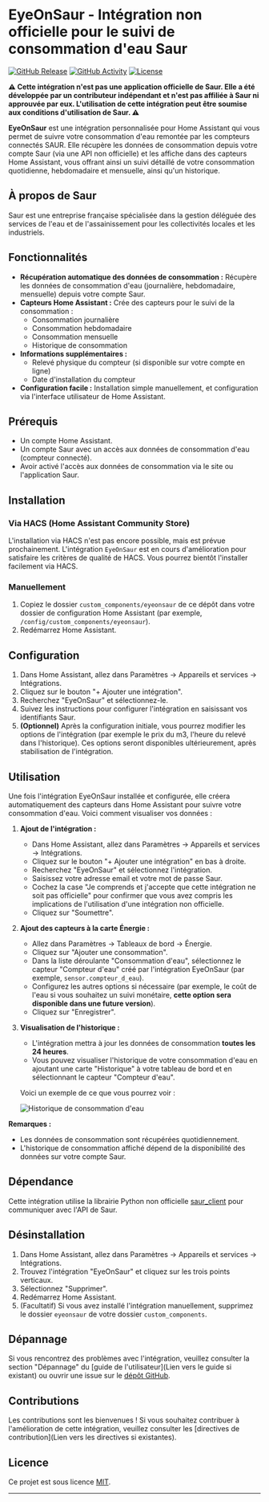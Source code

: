 # EyeOnSaur - Intégration non officielle pour le suivi de consommation d'eau Saur

[![GitHub Release][releases-shield]][releases]
[![GitHub Activity][commits-shield]][commits]
[![License][license-shield]](LICENSE)

**⚠️ Cette intégration n'est pas une application officielle de Saur. Elle a été développée par un contributeur indépendant et n'est pas affiliée à Saur ni approuvée par eux. L'utilisation de cette intégration peut être soumise aux conditions d'utilisation de Saur. ⚠️**

**EyeOnSaur** est une intégration personnalisée pour Home Assistant qui vous permet de suivre votre consommation d'eau remontée par les compteurs connectés SAUR. Elle récupère les données de consommation depuis votre compte Saur (via une API non officielle) et les affiche dans des capteurs Home Assistant, vous offrant ainsi un suivi détaillé de votre consommation quotidienne, hebdomadaire et mensuelle, ainsi qu'un historique.

## À propos de Saur

Saur est une entreprise française spécialisée dans la gestion déléguée des services de l'eau et de l'assainissement pour les collectivités locales et les industriels.

## Fonctionnalités

*   **Récupération automatique des données de consommation :** Récupère les données de consommation d'eau (journalière, hebdomadaire, mensuelle) depuis votre compte Saur.
*   **Capteurs Home Assistant :** Crée des capteurs pour le suivi de la consommation :
    *   Consommation journalière
    *   Consommation hebdomadaire
    *   Consommation mensuelle
    *   Historique de consommation
*   **Informations supplémentaires :**
    *   Relevé physique du compteur (si disponible sur votre compte en ligne)
    *   Date d'installation du compteur
*   **Configuration facile :** Installation simple manuellement, et configuration via l'interface utilisateur de Home Assistant.

## Prérequis

*   Un compte Home Assistant.
*   Un compte Saur avec un accès aux données de consommation d'eau (compteur connecté).
*   Avoir activé l'accès aux données de consommation via le site ou l'application Saur.

## Installation

### Via HACS (Home Assistant Community Store)

L'installation via HACS n'est pas encore possible, mais est prévue prochainement. L'intégration `EyeOnSaur` est en cours d'amélioration pour satisfaire les critères de qualité de HACS. Vous pourrez bientôt l'installer facilement via HACS.

### Manuellement

1. Copiez le dossier `custom_components/eyeonsaur` de ce dépôt dans votre dossier de configuration Home Assistant (par exemple, `/config/custom_components/eyeonsaur`).
2. Redémarrez Home Assistant.

## Configuration

1. Dans Home Assistant, allez dans Paramètres -> Appareils et services -> Intégrations.
2. Cliquez sur le bouton "+ Ajouter une intégration".
3. Recherchez "EyeOnSaur" et sélectionnez-le.
4. Suivez les instructions pour configurer l'intégration en saisissant vos identifiants Saur.
5. **(Optionnel)** Après la configuration initiale, vous pourrez modifier les options de l'intégration (par exemple le prix du m3, l'heure du relevé dans l'historique). Ces options seront disponibles ultérieurement, après stabilisation de l'intégration.

## Utilisation

Une fois l'intégration EyeOnSaur installée et configurée, elle créera automatiquement des capteurs dans Home Assistant pour suivre votre consommation d'eau. Voici comment visualiser vos données :

1. **Ajout de l'intégration :**
    *   Dans Home Assistant, allez dans Paramètres -> Appareils et services -> Intégrations.
    *   Cliquez sur le bouton "+ Ajouter une intégration" en bas à droite.
    *   Recherchez "EyeOnSaur" et sélectionnez l'intégration.
    *   Saisissez votre adresse email et votre mot de passe Saur.
    *   Cochez la case "Je comprends et j'accepte que cette intégration ne soit pas officielle" pour confirmer que vous avez compris les implications de l'utilisation d'une intégration non officielle.
    *   Cliquez sur "Soumettre".

2. **Ajout des capteurs à la carte Énergie :**
    *   Allez dans Paramètres -> Tableaux de bord -> Énergie.
    *   Cliquez sur "Ajouter une consommation".
    *   Dans la liste déroulante "Consommation d'eau", sélectionnez le capteur "Compteur d'eau" créé par l'intégration EyeOnSaur (par exemple, `sensor.compteur_d_eau`).
    *   Configurez les autres options si nécessaire (par exemple, le coût de l'eau si vous souhaitez un suivi monétaire, **cette option sera disponible dans une future version**).
    *   Cliquez sur "Enregistrer".

3. **Visualisation de l'historique :**
    *   L'intégration mettra à jour les données de consommation **toutes les 24 heures**.
    *   Vous pouvez visualiser l'historique de votre consommation d'eau en ajoutant une carte "Historique" à votre tableau de bord et en sélectionnant le capteur "Compteur d'eau".

    Voici un exemple de ce que vous pourrez voir :

    ![Historique de consommation d'eau](https://raw.githubusercontent.com/cekage/eyeonsaur-ha/main/images/historique_fictive.png)

**Remarques :**

*   Les données de consommation sont récupérées quotidiennement.
*   L'historique de consommation affiché dépend de la disponibilité des données sur votre compte Saur.

## Dépendance

Cette intégration utilise la librairie Python non officielle [saur_client](https://github.com/cekage/Saur_fr_client) pour communiquer avec l'API de Saur.

## Désinstallation

1. Dans Home Assistant, allez dans Paramètres -> Appareils et services -> Intégrations.
2. Trouvez l'intégration "EyeOnSaur" et cliquez sur les trois points verticaux.
3. Sélectionnez "Supprimer".
4. Redémarrez Home Assistant.
5. (Facultatif) Si vous avez installé l'intégration manuellement, supprimez le dossier `eyeonsaur` de votre dossier `custom_components`.

## Dépannage

Si vous rencontrez des problèmes avec l'intégration, veuillez consulter la section "Dépannage" du [guide de l'utilisateur](Lien vers le guide si existant) ou ouvrir une issue sur le [dépôt GitHub](https://github.com/cekage/eyeonsaur-ha/issues).

## Contributions

Les contributions sont les bienvenues ! Si vous souhaitez contribuer à l'amélioration de cette intégration, veuillez consulter les [directives de contribution](Lien vers les directives si existantes).

## Licence

Ce projet est sous licence [MIT](LICENSE).

---
<!-- Badges -->
[commits-shield]: https://img.shields.io/github/commit-activity/w/cekage/eyeonsaur-ha.svg
[commits]: https://github.com/cekage/eyeonsaur-ha/commits/master
[license-shield]: https://img.shields.io/github/license/cekage/eyeonsaur-ha.svg
[releases-shield]: https://img.shields.io/github/release/cekage/eyeonsaur-ha.svg
[releases]: https://github.com/cekage/eyeonsaur-ha/releases
